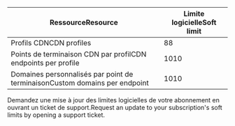 
| <span data-ttu-id="d7a7b-101">Ressource</span><span class="sxs-lookup"><span data-stu-id="d7a7b-101">Resource</span></span> | <span data-ttu-id="d7a7b-102">Limite logicielle</span><span class="sxs-lookup"><span data-stu-id="d7a7b-102">Soft limit</span></span> |
| --- | --- |
| <span data-ttu-id="d7a7b-103">Profils CDN</span><span class="sxs-lookup"><span data-stu-id="d7a7b-103">CDN profiles</span></span> |<span data-ttu-id="d7a7b-104">8</span><span class="sxs-lookup"><span data-stu-id="d7a7b-104">8</span></span> |
| <span data-ttu-id="d7a7b-105">Points de terminaison CDN par profil</span><span class="sxs-lookup"><span data-stu-id="d7a7b-105">CDN endpoints per profile</span></span> |<span data-ttu-id="d7a7b-106">10</span><span class="sxs-lookup"><span data-stu-id="d7a7b-106">10</span></span> |
| <span data-ttu-id="d7a7b-107">Domaines personnalisés par point de terminaison</span><span class="sxs-lookup"><span data-stu-id="d7a7b-107">Custom domains per endpoint</span></span> |<span data-ttu-id="d7a7b-108">10</span><span class="sxs-lookup"><span data-stu-id="d7a7b-108">10</span></span> |

<span data-ttu-id="d7a7b-109">Demandez une mise à jour des limites logicielles de votre abonnement en ouvrant un ticket de support.</span><span class="sxs-lookup"><span data-stu-id="d7a7b-109">Request an update to your subscription's soft limits by opening a support ticket.</span></span>

